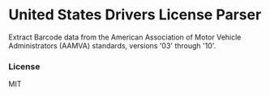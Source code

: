 # United States Drivers License Parser

Extract Barcode data from the American Association of Motor Vehicle Administrators (AAMVA) standards, versions '03' through '10'.

### License
MIT